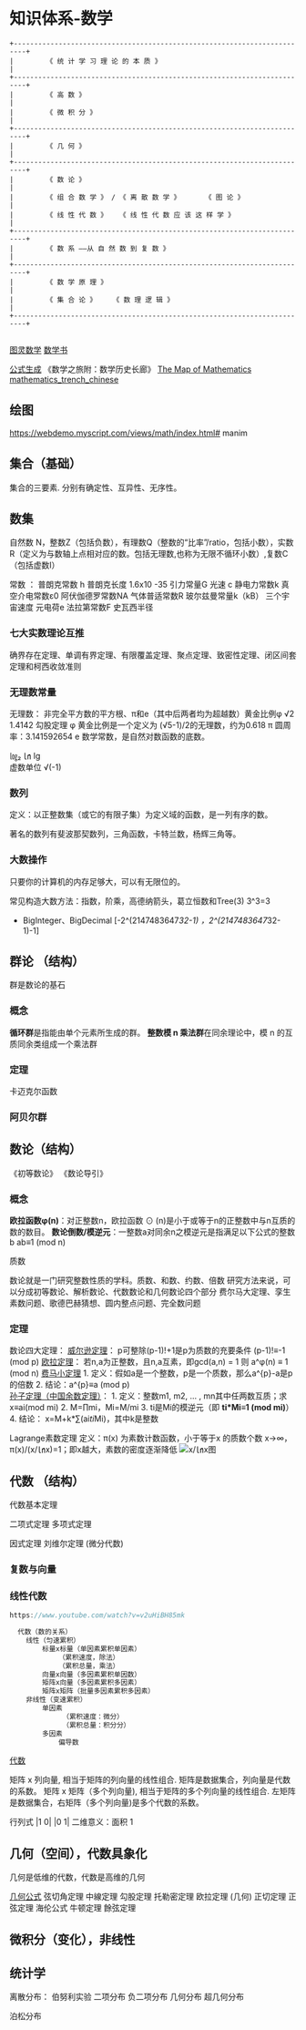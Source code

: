 # 知识体系-数学
```
+-------------------------------------------------------------------------+
|        《 统 计 学 习 理 论 的 本 质 》                                   |
+-------------------------------------------------------------------------+
|        《 高 数 》                                                       |
|        《 微 积 分 》                                                    |
+-------------------------------------------------------------------------+
|        《 几 何 》                                                       |
+-------------------------------------------------------------------------+
|        《 数 论 》                                                       |
|        《 组 合 数 学 》 / 《 离 散 数 学 》      《 图 论 》              |
|        《 线 性 代 数 》   《 线 性 代 数 应 该 这 样 学 》                |
+-------------------------------------------------------------------------+
|        《 数 系 ——从 自 然 数 到 复 数 》                                 |
+-------------------------------------------------------------------------+
|        《 数 学 原 理 》                                                 |
|        《 集 合 论 》    《 数 理 逻 辑 》                                |
+-------------------------------------------------------------------------+


```
[图灵数学](http://alumni.newsmth.net/bbstcon.php?board=DataScience&gid=14207)
[数学书](https://www.cnblogs.com/xitingxie/p/5684254.html)

[公式生成](https://www.desmos.com/calculator?lang=zh-CN)
《数学之旅附：数学历史长廊》
[The Map of Mathematics](./res/The%20Map%20of%20Mathematics.jpg)
[mathematics_trench_chinese](./res/mathematics_trench_chinese.jpg)
## 绘图
https://webdemo.myscript.com/views/math/index.html#
manim
## 集合（基础）
集合的三要素. 分别有确定性、互异性、无序性。
## 数集
自然数 N，整数Z（包括负数），有理数Q（整数的“比率”/ratio，包括小数），实数R（定义为与数轴上点相对应的数。包括无理数,也称为无限不循环小数）,复数C（包括虚数I）


常数 ：
普朗克常数 h
普朗克长度 1.6x10 -35
引力常量G
光速 c
静电力常数k 真空介电常数ε0
阿伏伽德罗常数NA
气体普适常数R
玻尔兹曼常量k（kB）
三个宇宙速度
元电荷e 法拉第常数F
史瓦西半径

### 七大实数理论互推
确界存在定理、单调有界定理、有限覆盖定理、聚点定理、致密性定理、闭区间套定理和柯西收敛准则
### 无理数常量
无理数：
    非完全平方数的平方根、π和e（其中后两者均为超越数）黄金比例φ
√2 1.4142 勾股定理
φ 黄金比例是一个定义为 (√5-1)/2的无理数，约为0.618
π 圆周率：3.141592654
e 数学常数，是自然对数函数的底数。


㏒₂ ㏑ lg  
虚数单位 √(-1)
### 数列
定义：以正整数集（或它的有限子集）为定义域的函数，是一列有序的数。

著名的数列有斐波那契数列，三角函数，卡特兰数，杨辉三角等。

### 大数操作
只要你的计算机的内存足够大，可以有无限位的。

常见构造大数方法：指数，阶乘，高德纳箭头，葛立恒数和Tree(3)
3^3=3

- BigInteger、BigDecimal
[-2^(2147483647*32-1) ，2^(2147483647*32-1)-1]

## 群论 （结构）
群是数论的基石
### 概念
**循环群**是指能由单个元素所生成的群。
**整数模 n 乘法群**在同余理论中，模 n 的互质同余类组成一个乘法群 
### 定理
卡迈克尔函数

### 阿贝尔群

## 数论（结构）
《初等数论》
《数论导引》

### 概念
**欧拉函数φ(n)**：对正整数n，欧拉函数 ⊙ (n)是小于或等于n的正整数中与n互质的数的数目。
**数论倒数/模逆元**：一整数a对同余n之模逆元是指满足以下公式的整数 b
    ab≡1 (mod n)

质数

数论就是一门研究整数性质的学科。质数、和数、约数、倍数
研究方法来说，可以分成初等数论、解析数论、代数数论和几何数论四个部分
费尔马大定理、孪生素数问题、歌德巴赫猜想、圆内整点问题、完全数问题
### 定理
数论四大定理：
    [威尔逊定理](由于阶乘是呈爆炸增长的，其结论对于实际操作意义不大)：
        p可整除(p-1)!+1是p为质数的充要条件
        (p-1)!≡-1 (mod p)
    [欧拉定理]()：
        若n,a为正整数，且n,a互素，即gcd(a,n) = 1 则 
        a^φ(n) ≡ 1 (mod n)
    [费马小定理](欧拉定理的一个特殊情况)
        1. 定义：假如a是一个整数，p是一个质数，那么a^{p}-a是p的倍数
        2. 结论：a^{p}≡a (mod p)    
    [孙子定理（中国余数定理）](https://zh.wikipedia.org/wiki/%E4%B8%AD%E5%9B%BD%E5%89%A9%E4%BD%99%E5%AE%9A%E7%90%86)：
        1. 定义：整数m1, m2, ... , mn其中任两数互质；求 x≡ai(mod mi)
        2. M=∏mi，Mi=M/mi
        3. ti是Mi的模逆元（即 **ti*Mi≡1 (mod mi)**）
        4. 结论： x=M+k*∑(ai*ti*Mi)，其中k是整数

Lagrange素数定理
    定义：π(x) 为素数计数函数，小于等于x 的质数个数
    x->∞，π(x)/(x/㏑x)=1；即x越大，素数的密度逐渐降低
    ![x/㏑x图](res/素数定理.png)
## 代数 （结构）
代数基本定理

二项式定理
多项式定理

因式定理
刘维尔定理 (微分代数)

### 复数与向量
### 线性代数
```java
https://www.youtube.com/watch?v=v2uHiBH85mk

  代数（数的关系）
    线性（匀速累积）
        标量x标量（单因素累积单因素）
            （累积速度，除法）
            （累积总量，乘法）
        向量x向量（多因素累积单因数）
        矩阵x向量（多因素累积多因素）
        矩阵x矩阵（批量多因素累积多因素）
    非线性（变速累积）
        单因素
             （累积速度：微分）
             （累积总量：积分分）
        多因素
            偏导数
```

[代数](./res/linear.png)

 矩阵 x 列向量, 相当于矩阵的列向量的线性组合. 矩阵是数据集合，列向量是代数的系数。
 矩阵 x 矩阵（多个列向量), 相当于矩阵的多个列向量的线性组合. 左矩阵是数据集合，右矩阵（多个列向量)是多个代数的系数。

行列式
|1 0|
|0 1|  二维意义：面积 1

## 几何（空间），代数具象化
几何是低维的代数，代数是高维的几何


 [几何公式](https://www.geogebra.org/classic)
弦切角定理 
中線定理 
勾股定理 
托勒密定理 
欧拉定理 (几何) 
正切定理
正弦定理 
海伦公式 
牛顿定理 
餘弦定理

## 微积分（变化），非线性


## 统计学
离散分布：
伯努利实验
二项分布 负二项分布
几何分布 超几何分布

泊松分布